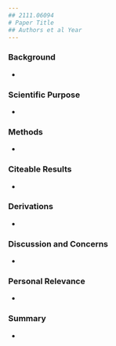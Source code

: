 ```yaml
---
## 2111.06094
# Paper Title
## Authors et al Year
---
```


### Background
<!---What are things I learned in order to understand this paper?-->

 - 

### Scientific Purpose
<!---What is the science question addressed by the paper?-->

 - 

### Methods
<!---What is the method used to address the science question?-->

 - 

### Citeable Results
<!---A list of citeable results in the paper-->

 - 

### Derivations
<!---Derivations of any critical equations that appear in the paper-->

 - 

### Discussion and Concerns
<!---Are there any red flags?-->

 - 

### Personal Relevance
<!---Place the work into a familiar context. How is the discussion in the paper related to your own research interests and experience?-->

 - 

### Summary
<!---Reread the abstract, and offer summarizing commentary.-->

 - 
